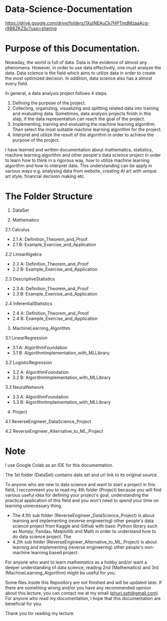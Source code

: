 # Data-Science-Documentation

https://drive.google.com/drive/folders/1XuINEAuCk7HPTmdMzaaAcg-r9B8ZKZSc?usp=sharing

# Purpose of this Documentation.

Nowaday, the world is full of data. Data is the evidence of almost any phenomena. However, in order to use data effectively, one must analyze the data. Data science is the field which aims to utilize data in order to create the most optimized decision. In addition, data science also has a almost every field.

In general, a data analysis project follows 4 steps.
1.	Defining the purpose of the project.
2.	Collecting, organizing, visualizing and splitting related data into training and evaluating data. Sometimes, data analysis projects finish in this step, if the data representation can reach the goal of the project.
3.	Implementing, training and evaluating the machine learning algorithm. Then select the most suitable machine learning algorithm for the project.
4.	Interpret and utilize the result of the algorithm in order to achieve the purpose of the project.

I have learned and written documentation about mathematics, statistics, machine learning algorithm and other people's data science project in order to learn how to think in a rigorous way, how to utilize machine learning algorithm and how to interpret data. This understanding can be apply in various ways e.g. analysing data from website, creating AI art with unique art style, financial decision making etc.

# The Folder Structure

1. DataSet

2. Mathematics

2.1 Calculus
* 2.1 A: Definition_Theorem_and_Proof
* 2.1 B: Example_Exercise_and_Application
  
2.2 LinearAlgebra
* 2.2 A: Definition_Theorem_and_Proof
* 2.2 B: Example_Exercise_and_Application
  
2.3 DescriptiveStatistics
* 2.3 A: Definition_Theorem_and_Proof
* 2.3 B: Example_Exercise_and_Application
  
2.4 InferentialStatistics
* 2.4 A: Definition_Theorem_and_Proof
* 2.4 B: Example_Exercise_and_Application

3. MachineLearning_Algorithm

3.1 LinearRegression
* 3.1 A: AlgorithmFoundation
* 3.1 B: AlgorithmImplementation_with_MLLibrary
  
3.2 LogisticRegression
* 3.2 A: AlgorithmFoundation
* 3.2 B: AlgorithmImplementation_with_MLLibrary
  
3.3 NeuralNetwork
* 3.3 A: AlgorithmFoundation
* 3.3 B: AlgorithmImplementation_with_MLLibrary

4. Project

4.1 ReverseEngineer_DataScience_Project

4.2 ReverseEngineer_Alternative_to_ML_Project

# Note

I use Google Colab as an IDE for this documentation.

The 1st folder (DataSet) contains data set and url link to its original source.

To anyone who are new to data science and want to start a project in this field, I reccomment you to read my 4th folder (Project) because you will find various useful idea for defining your project's goal, understanding the practical application of this field and you won't need to spend your time on learning unnecessary thing. 
* The 4.1th sub folder (ReverseEngineer_DataScience_Project) is about learning and implementing (reverse engineering) other people's data science project from Kaggle and Github with basic Python library such as Numpy, Pandas, Matplotlib and Math in order to understand how to do data science project. The 
* 4.2th sub folder (ReverseEngineer_Alternative_to_ML_Project) is about learning and implementing (reverse engineering) other people's non-machine learning based project.

For anyone who want to learn mathematics as a hobby and/or want a deeper understanding of data science, reading 2nd (Mathematics) and 3rd (MachineLearning_Algorithm) might be useful for you.

Some files inside this Repository are not finished and will be updated later. If there are something wrong and/or you have any recommended opinion about this lecture, you can contact me at my email (phuri.sott@gmail.com). For anyone who read my documentation, I hope that this documentation are beneficial for you.

Thank you for reading my lecture.
